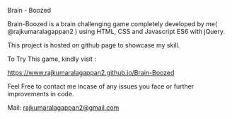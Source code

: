 Brain - Boozed

Brain-Boozed is a brain challenging game completely developed by me( @rajkumaralagappan2 ) using HTML, CSS and Javascript ES6 with jQuery.

This project is hosted on github page to showcase my skill.

To Try This game, kindly visit : 

https://www.rajkumaralagappan2.github.io/Brain-Boozed

Feel Free to contact me incase of any issues you face or further improvements in code.

Mail: rajkumaralagappan2@gmail.com
